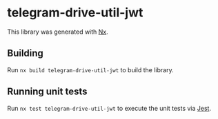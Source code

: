 # telegram-drive-util-jwt

This library was generated with [Nx](https://nx.dev).

## Building

Run `nx build telegram-drive-util-jwt` to build the library.

## Running unit tests

Run `nx test telegram-drive-util-jwt` to execute the unit tests via [Jest](https://jestjs.io).
